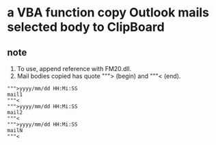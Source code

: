 # a VBA function copy Outlook mails selected body to ClipBoard

## note

1. To use, append reference with FM20.dll.
1. Mail bodies copied has quote """> (begin) and """< (end).

```
""">yyyy/mm/dd HH:Mi:SS
mail1
"""<
""">yyyy/mm/dd HH:Mi:SS
mail2
"""<
""">yyyy/mm/dd HH:Mi:SS
mailN
"""<
```
